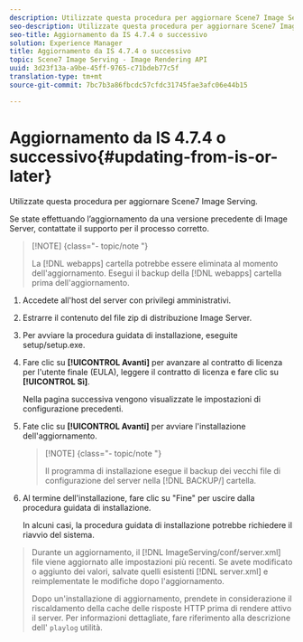 ```yaml
---
description: Utilizzate questa procedura per aggiornare Scene7 Image Serving.
seo-description: Utilizzate questa procedura per aggiornare Scene7 Image Serving.
seo-title: Aggiornamento da IS 4.7.4 o successivo
solution: Experience Manager
title: Aggiornamento da IS 4.7.4 o successivo
topic: Scene7 Image Serving - Image Rendering API
uuid: 3d23f13a-a9be-45ff-9765-c71bdeb77c5f
translation-type: tm+mt
source-git-commit: 7bc7b3a86fbcdc57cfdc31745fae3afc06e44b15

---
```



# Aggiornamento da IS 4.7.4 o successivo{#updating-from-is-or-later}

Utilizzate questa procedura per aggiornare Scene7 Image Serving.

Se state effettuando l’aggiornamento da una versione precedente di Image Server, contattate il supporto per il processo corretto.

>[!NOTE] {class=&quot;- topic/note &quot;}
>
>La [!DNL webapps] cartella potrebbe essere eliminata al momento dell&#39;aggiornamento. Esegui il backup della [!DNL webapps] cartella prima dell&#39;aggiornamento.

1. Accedete all&#39;host del server con privilegi amministrativi.
1. Estrarre il contenuto del file zip di distribuzione Image Server.
1. Per avviare la procedura guidata di installazione, eseguite setup/setup.exe.
1. Fare clic su **[!UICONTROL Avanti]** per avanzare al contratto di licenza per l&#39;utente finale (EULA), leggere il contratto di licenza e fare clic su **[!UICONTROL Sì]**.

   Nella pagina successiva vengono visualizzate le impostazioni di configurazione precedenti.
1. Fate clic su **[!UICONTROL Avanti]** per avviare l&#39;installazione dell&#39;aggiornamento.

   >[!NOTE] {class=&quot;- topic/note &quot;}
   >
   >Il programma di installazione esegue il backup dei vecchi file di configurazione del server nella [!DNL BACKUP/] cartella.

1. Al termine dell&#39;installazione, fare clic su &quot;Fine&quot; per uscire dalla procedura guidata di installazione.

   In alcuni casi, la procedura guidata di installazione potrebbe richiedere il riavvio del sistema.
>Durante un aggiornamento, il [!DNL ImageServing/conf/server.xml] file viene aggiornato alle impostazioni più recenti. Se avete modificato o aggiunto dei valori, salvate quelli esistenti [!DNL server.xml] e reimplementate le modifiche dopo l&#39;aggiornamento.
>
>Dopo un&#39;installazione di aggiornamento, prendete in considerazione il riscaldamento della cache delle risposte HTTP prima di rendere attivo il server. Per informazioni dettagliate, fare riferimento alla descrizione dell&#39; `playlog` utilità.

